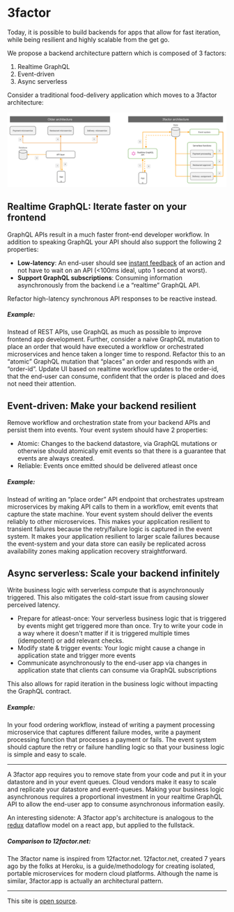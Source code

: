 # 3factor

Today, it is possible to build backends for apps that allow for fast iteration, while being resilient and highly scalable from the get go. 

We propose a backend architecture pattern which is composed of 3 factors:

1. Realtime GraphQL
2. Event-driven
3. Async serverless

Consider a traditional food-delivery application which moves to a 3factor architecture:

![3 factor architecture](./3factor-migration.png)


## Realtime GraphQL: Iterate faster on your frontend

GraphQL APIs result in a much faster front-end developer workflow. In addition to speaking GraphQL your API should also support the following 2 properties:

- **Low-latency**: An end-user should see [instant
  feedback](https://stackoverflow.com/a/164290/3364697) of an action and not
  have to wait on an API (<100ms ideal, upto 1 second at worst).
- **Support GraphQL subscriptions**: Consuming information
  asynchronously from the backend i.e a “realtime” GraphQL API. 
  
Refactor high-latency synchronous API responses to be reactive instead.

##### Example: 
Instead of REST APIs, use GraphQL as much as possible to improve frontend app
development. Further, consider a naive GraphQL mutation to place an order
that would have executed a workflow or orchestrated microservices and hence
taken a longer time to respond. Refactor this to an “atomic” GraphQL mutation
that “places” an order and responds with an “order-id”. Update UI based on
realtime workflow updates to the order-id, that the end-user can consume,
confident that the order is placed and does not need their attention.

## Event-driven: Make your backend resilient

Remove workflow and orchestration state from your backend APIs and persist them
into events. Your event system should have 2 properties:

- Atomic: Changes to the backend datastore, via GraphQL mutations or otherwise should
atomically emit events so that there is a guarantee that events are always created.
- Reliable: Events once emitted should be delivered atleast once 

##### Example: 
Instead of writing an “place order” API endpoint that orchestrates
upstream microservices by making API calls to them in a workflow, emit events
that capture the state machine. Your event system should deliver the events
reliably to other microservices. This makes your application resilient to
transient failures because the retry/failure logic is captured in the event
system. It makes your application resilient to larger scale failures because the
event-system and your data store can easily be replicated across availability
zones making application recovery straightforward.

## Async serverless: Scale your backend infinitely

Write business logic with serverless compute that is asynchronously triggered. 
This also mitigates the cold-start issue from causing slower perceived latency.

- Prepare for atleast-once: Your serverless business logic that is triggered by events
  might get triggered more than once. Try to write your code in a way where it doesn't 
  matter if it is triggered multiple times (idempotent) or add relevant checks.
- Modify state & trigger events: Your logic might cause a change in application state 
  and trigger more events
- Communicate asynchronously to the end-user app via changes in application state that
  clients can consume via GraphQL subscriptions

This also allows for rapid iteration in the business logic without impacting the
GraphQL contract.

##### Example: 
In your food ordering workflow, instead of writing a payment processing
microservice that captures different failure modes, write a payment processing
function that processes a payment or fails. The event system should capture the
retry or failure handling logic so that your business logic is simple and easy
to scale.

---------------------------------------------------------

A 3factor app requires you to remove state from your code and put it in your
datastore and in your event queues. Cloud vendors make it easy to scale and replicate
your datastore and event-queues. Making your business logic asynchronous requires a proportional 
investment in your realtime GraphQL API to allow the end-user app to consume asynchronous information easily. 

An interesting sidenote: A 3factor app's architecture is analogous to the [redux](https://redux.js.org/) dataflow
model on a react app, but applied to the fullstack.

##### Comparison to 12factor.net:
The 3factor name is inspired from 12factor.net. 12factor.net, created 7 years ago by the folks at Heroku, is a guide/methodology for creating isolated, portable microservices for modern cloud platforms. Although the name is similar, 3factor.app is actually an architectural pattern.

---

This site is [open source](https://github.com/hasura/3factor).

